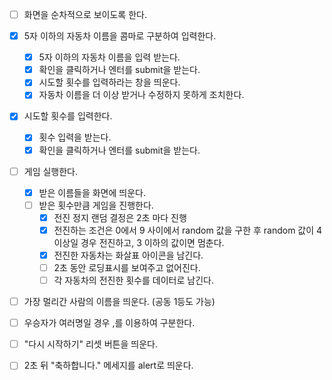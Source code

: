 - [ ] 화면을 순차적으로 보이도록 한다.

- [x] 5자 이하의 자동차 이름을 콤마로 구분하여 입력한다.

  - [x] 5자 이하의 자동차 이름을 입력 받는다.
  - [x] 확인을 클릭하거나 엔터를 submit을 받는다.
  - [x] 시도할 횟수를 입력하라는 창을 띄운다.
  - [x] 자동차 이름을 더 이상 받거나 수정하지 못하게 조치한다.

- [x] 시도할 횟수를 입력한다.

  - [x] 횟수 입력을 받는다.
  - [x] 확인을 클릭하거나 엔터를 submit을 받는다.

- [ ] 게임 실행한다.
  - [x] 받은 이름들을 화면에 띄운다.
  - [ ] 받은 횟수만큼 게임을 진행한다.
    - [x] 전진 정지 랜덤 결정은 2초 마다 진행
    - [x] 전진하는 조건은 0에서 9 사이에서 random 값을 구한 후 random 값이 4 이상일 경우 전진하고, 3 이하의 값이면 멈춘다.
    - [x] 전진한 자동차는 화살표 아이콘을 남긴다.
    - [ ] 2초 동안 로딩표시를 보여주고 없어진다.
    - [ ] 각 자동차의 전진한 횟수를 데이터로 남긴다.
- [ ] 가장 멀리간 사람의 이름을 띄운다. (공동 1등도 가능)
- [ ] 우승자가 여러명일 경우 ,를 이용하여 구분한다.
- [ ] "다시 시작하기" 리셋 버튼을 띄운다.
- [ ] 2초 뒤 "축하합니다." 메세지를 alert로 띄운다.
